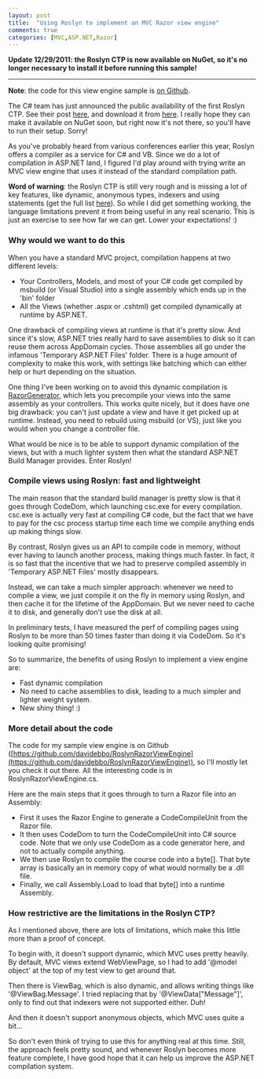 ```yaml
---
layout: post
title:  "Using Roslyn to implement an MVC Razor view engine"
comments: true
categories: [MVC,ASP.NET,Razor]
---
```



**Update 12/29/2011: the Roslyn CTP is now available on NuGet, so it's no longer necessary to install it before running this sample!**

****

**Note**: the code for this view engine sample is [on Github](https://github.com/davidebbo/RoslynRazorViewEngine).

The C# team has just announced the public availability of the first Roslyn CTP. See their post [here](http://blogs.msdn.com/b/visualstudio/archive/2011/10/19/introducing-the-microsoft-roslyn-ctp.aspx), and download it from [here](http://www.microsoft.com/download/en/details.aspx?id=27746&amp;utm_source=feedburner&amp;utm_medium=twitter&amp;utm_campaign=Feed%3A+MicrosoftDownloadCenter+%28Microsoft+Download+Center%29#tm). I really hope they can make it available on NuGet soon, but right now it's not there, so you'll have to run their setup. Sorry!

As you've probably heard from various conferences earlier this year, Roslyn offers a compiler as a service for C# and VB. Since we do a lot of compilation in ASP.NET land, I figured I'd play around with trying write an MVC view engine that uses it instead of the standard compilation path.

**Word of warning**: the Roslyn CTP is still very rough and is missing a lot of key features, like dynamic, anonymous types, indexers and using statements (get the full list [here](http://social.msdn.microsoft.com/Forums/en-US/roslyn/thread/f5adeaf0-49d0-42dc-861b-0f6ffd731825)). So while I did get something working, the language limitations prevent it from being useful in any real scenario. This is just an exercise to see how far we can get. Lower your expectations! :)

### Why would we want to do this

When you have a standard MVC project, compilation happens at two different levels:

- Your Controllers, Models, and most of your C# code get compiled by msbuild (or Visual Studio) into a single assembly which ends up in the 'bin' folder  
- All the Views (whether .aspx or .cshtml) get compiled dynamically at runtime by ASP.NET.


One drawback of compiling views at runtime is that it's pretty slow. And since it's slow, ASP.NET tries really hard to save assemblies to disk so it can reuse them across AppDomain cycles. Those assemblies all go under the infamous 'Temporary ASP.NET Files' folder. There is a huge amount of complexity to make this work, with settings like batching which can either help or hurt depending on the situation.

One thing I've been working on to avoid this dynamic compilation is [RazorGenerator](http://razorgenerator.codeplex.com/), which lets you precompile your views into the same assembly as your controllers. This works quite nicely, but it does have one big drawback: you can't just update a view and have it get picked up at runtime. Instead, you need to rebuild using msbuild (or VS), just like you would when you change a controller file.

What would be nice is to be able to support dynamic compilation of the views, but with a much lighter system then what the standard ASP.NET Build Manager provides. Enter Roslyn!

### Compile views using Roslyn: fast and lightweight

The main reason that the standard build manager is pretty slow is that it goes through CodeDom, which launching csc.exe for every compilation. csc.exe is actually very fast at compiling C# code, but the fact that we have to pay for the csc process startup time each time we compile anything ends up making things slow.

By contrast, Roslyn gives us an API to compile code in memory, without ever having to launch another process, making things much faster. In fact, it is so fast that the incentive that we had to preserve compiled assembly in 'Temporary ASP.NET Files' mostly disappears.

Instead, we can take a much simpler approach: whenever we need to compile a view, we just compile it on the fly in memory using Roslyn, and then cache it for the lifetime of the AppDomain. But we never need to cache it to disk, and generally don't use the disk at all.

In preliminary tests, I have measured the perf of compiling pages using Roslyn to be more than 50 times faster than doing it via CodeDom. So it's looking quite promising!

So to summarize, the benefits of using Roslyn to implement a view engine are:

- Fast dynamic compilation  
- No need to cache assemblies to disk, leading to a much simpler and lighter weight system. 
- New shiny thing! :)




### More detail about the code

The code for my sample view engine is on Github ([https://github.com/davidebbo/RoslynRazorViewEngine](https://github.com/davidebbo/RoslynRazorViewEngine)), so I'll mostly let you check it out there. All the interesting code is in RoslynRazorViewEngine.cs.

Here are the main steps that it goes through to turn a Razor file into an Assembly:
- First it uses the Razor Engine to generate a CodeCompileUnit from the Razor file.
- It then uses CodeDom to turn the CodeCompileUnit into C# source code. Note that we only use CodeDom as a code generator here, and not to actually compile anything.
- We then use Roslyn to compile the course code into a byte[]. That byte array is basically an in memory copy of what would normally be a .dll file.
- Finally, we call Assembly.Load to load that byte[] into a runtime Assembly.

### How restrictive are the limitations in the Roslyn CTP?

As I mentioned above, there are lots of limitations, which make this little more than a proof of concept.

To begin with, it doesn't support dynamic, which MVC uses pretty heavily. By default, MVC views extend WebViewPage<dynamic>, so I had to add '@model object' at the top of my test view to get around that.

Then there is ViewBag, which is also dynamic, and allows writing things like '@ViewBag.Message'. I tried replacing that by '@ViewData["Message"]', only to find out that indexers were not supported either. Duh!

And then it doesn't support anonymous objects, which MVC uses quite a bit...

So don't even think of trying to use this for anything real at this time. Still, the approach feels pretty sound, and whenever Roslyn becomes more feature complete, I have good hope that it can help us improve the ASP.NET compilation system.

